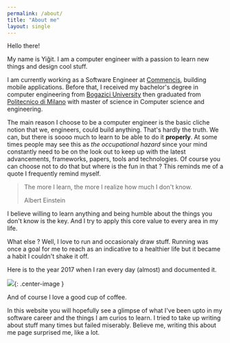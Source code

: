 ```yaml
---
permalink: /about/
title: "About me"
layout: single
---
```


Hello there!

My name is Yiğit. I am a computer engineer with a passion to learn new things and design cool stuff.

I am currently working as a Software Engineer at [Commencis](https://www.commencis.com), building mobile
applications.
Before that, I received my bachelor's degree in computer engineering from [Bogazici University](http://www.boun.edu.tr/) then graduated from [Politecnico di Milano](https://www.polimi.it/) with master of science in Computer science and engineering.

The main reason I choose to be a computer engineer is the basic cliche notion that we, engineers, 
could build anything. That's hardly the truth. We can, but there is soooo much to learn to be able to do it **properly**.
At some times people may see this as *the occupational hazard* since your mind constantly need to be on the look out to keep up with the latest advancements, frameworks, papers, tools and technologies. Of course you can choose not to do that but where is the fun in that ? This reminds me of a quote I frequently remind myself.
> The more I learn, the more I realize how much I don't know.
>
> Albert Einstein

I believe willing to learn anything and being humble about the things you don't know is the key. And I try to apply this core value to every area in my life.

What else ? Well, I love to run and occasionaly draw stuff. Running was once a goal for me to reach as an indicative to a healthier life but it became a habit I couldn't shake it off.

 Here is to the year 2017 when I ran every day (almost) and documented it. 

![](../assets/images/2017.gif){: .center-image }

 And of course I love a good cup of coffee.

In this website you will hopefully see a glimpse of what I've been upto in my software career and the things I am curios to learn. I tried to take up writing about stuff many times but failed miserably. Believe me, writing this about me page surprised me, like a lot.

